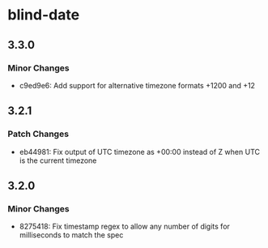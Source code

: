# blind-date

## 3.3.0

### Minor Changes

- c9ed9e6: Add support for alternative timezone formats +1200 and +12

## 3.2.1

### Patch Changes

- eb44981: Fix output of UTC timezone as +00:00 instead of Z when UTC is the current timezone

## 3.2.0

### Minor Changes

- 8275418: Fix timestamp regex to allow any number of digits for milliseconds to match the spec
